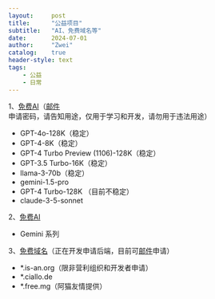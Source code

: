 ```yaml
---
layout:     post
title:      "公益项目"
subtitle:   "AI、免费域名等"
date:       2024-07-01
author:     "Zwei"
catalog:    true
header-style: text
tags:
    - 公益
    - 日常
---
```




1、[免费AI](https://lobe.zwei.de.eu.org/)（[邮件](mailto:post@zwei.de.eu.org)申请密码，请告知用途，仅用于学习和开发，请勿用于违法用途）

+ GPT-4o-128K（稳定）
+ GPT-4-8K（稳定）
+ GPT-4 Turbo Preview (1106)-128K（稳定）
+ GPT-3.5 Turbo-16K（稳定）
+ llama-3-70b（稳定）
+ gemini-1.5-pro
+ GPT-4 Turbo-128K （目前不稳定）
+ claude-3-5-sonnet

2、[免费AI](https://gchat.ciallo.de/)

+ Gemini 系列

3、[免费域名](https://libredev.is-an.org)（正在开发申请后端，目前可[邮件](mailto:post@zwei.de.eu.org)申请）

+ *.is-an.org（限非营利组织和开发者申请）
+ *.ciallo.de
+ *.free.mg（阿猫友情提供）


